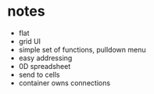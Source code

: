 
# notes
- flat
- grid UI
- simple set of functions, pulldown menu
- easy addressing
- 0D spreadsheet
- send to cells
- container owns connections
